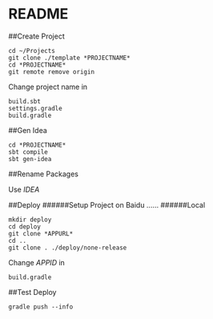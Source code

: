 # README


##Create Project

	cd ~/Projects
	git clone ./template *PROJECTNAME*
	cd *PROJECTNAME*
	git remote remove origin

Change project name in 

	build.sbt
	settings.gradle
	build.gradle

	
##Gen Idea

	cd *PROJECTNAME*
	sbt compile
	sbt gen-idea

##Rename Packages

Use *IDEA*


##Deploy
######Setup Project on Baidu
……
######Local
	
	mkdir deploy
	cd deploy
	git clone *APPURL* 
	cd ..
	git clone . ./deploy/none-release
	
Change *APPID* in 
	
	build.gradle
	
##Test Deploy

	gradle push --info
